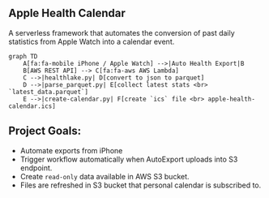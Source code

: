 ## Apple Health Calendar
A serverless framework that automates the conversion of past daily statistics from Apple Watch into a calendar event.

```mermaid
graph TD
    A[fa:fa-mobile iPhone / Apple Watch] -->|Auto Health Export|B
    B[AWS REST API] --> C[fa:fa-aws AWS Lambda]
    C -->|healthlake.py| D[convert to json to parquet]
    D -->|parse_parquet.py| E[collect latest stats <br> `latest_data.parquet`]
    E -->|create-calendar.py| F[create `ics` file <br> apple-health-calendar.ics]
```
## Project Goals:
- Automate exports from iPhone
- Trigger workflow automatically when AutoExport uploads into S3 endpoint.
- Create `read-only` data available in AWS S3 bucket.
- Files are refreshed in S3 bucket that personal calendar is subscribed to.